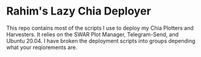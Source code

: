 # Rahim's Lazy Chia Deployer

This repo contains most of the scripts I use to deploy my Chia Plotters and Harvesters. It relies on the SWAR Plot Manager, Telegram-Send, and Ubuntu 20.04. I have broken the deployment scripts into groups depending what your reqiorements are.


